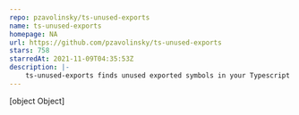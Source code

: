 ```yaml
---
repo: pzavolinsky/ts-unused-exports
name: ts-unused-exports
homepage: NA
url: https://github.com/pzavolinsky/ts-unused-exports
stars: 758
starredAt: 2021-11-09T04:35:53Z
description: |-
    ts-unused-exports finds unused exported symbols in your Typescript project
---
```


[object Object]
